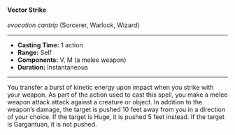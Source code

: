 #### Vector Strike
*evocation cantrip* (Sorcerer, Warlock, Wizard)
___
- **Casting Time:** 1 action
- **Range:** Self
- **Components:** V, M (a melee weapon)
- **Duration:** Instantaneous
---
You transfer a burst of kinetic energy upon impact when you strike with your weapon. As part of the action used to cast this spell, you make a melee weapon attack attack against a creature or object. In addition to the weapon’s damage, the target is pushed 10 feet away from you in a direction of your choice. If the target is Huge, it is pushed 5 feet instead. If the target is Gargantuan, it is not pushed.
